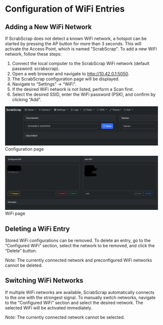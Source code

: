 # Configuration of WiFi Entries

## Adding a New WiFi Network

If ScrabScrap does not detect a known WiFi network, a hotspot can be started by pressing the AP button for more than 3 seconds. This will activate the Access Point, which is named "ScrabScrap". To add a new WiFi network, follow these steps:

1.	Connect the local computer to the ScrabScrap WiFi network (default password: scrabscrap).
2.	Open a web browser and navigate to http://10.42.0.1:5050.
3.	The ScrabScrap configuration page will be displayed.
4.	Navigate to “Settings” -> “WiFi”.
5.  If the desired WiFi network is not listed, perform a Scan first.
6.	Select the desired SSID, enter the WiFi password (PSK), and confirm by clicking “Add”.

![Konfigurationsseite](images/wlan-03.png)  
Configuration page

![WiFi](images/wlan-04.png)  
WiFi page

## Deleting a WiFi Entry

Stored WiFi configurations can be removed. To delete an entry, go to the “Configured WiFi” section, select the network to be removed, and click the “Delete” button.

_Note:_ The currently connected network and preconfigured WiFi networks cannot be deleted.

## Switching WiFi Networks

If multiple WiFi networks are available, ScrabScrap automatically connects to the one with the strongest signal. To manually switch networks, navigate to the “Configured WiFi” section and select the desired network. The selected WiFi will be activated immediately.

_Note:_ The currently connected network cannot be selected.
